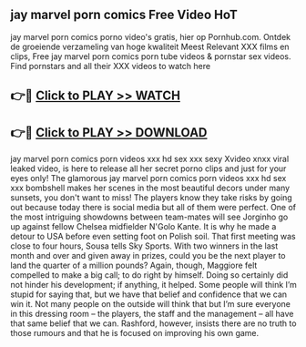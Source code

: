 ## jay marvel porn comics Free Video HoT 

jay marvel porn comics porno video's gratis, hier op Pornhub.com. Ontdek de groeiende verzameling van hoge kwaliteit Meest Relevant XXX films en clips,
Free jay marvel porn comics porn tube videos & pornstar sex videos. Find pornstars and all their XXX videos to watch here


## 👉🔴 [Click to PLAY >> WATCH](http://us.freeplayer.one?title=jay_marvel_porn_comics&ref=16D)

## 👉🔴 [Click to PLAY >> DOWNLOAD](http://us.freeplayer.one?title=jay_marvel_porn_comics&ref=16D)


jay marvel porn comics porn videos xxx hd sex xxx sexy Xvideo xnxx viral leaked video, is here to release all her secret porno clips and just for your eyes only! The glamorous jay marvel porn comics porn videos xxx hd sex xxx bombshell makes her scenes in the most beautiful decors under many sunsets, you don't want to miss! The players know they take risks by going out because today there is social media but all of them were perfect. One of the most intriguing showdowns between team-mates will see Jorginho go up against fellow Chelsea midfielder N'Golo Kante. It is why he made a detour to USA before even setting foot on Polish soil. That first meeting was close to four hours, Sousa tells Sky Sports. With two winners in the last month and over and given away in prizes, could you be the next player to land the quarter of a million pounds? Again, though, Maggiore felt compelled to make a big call; to do right by himself. Doing so certainly did not hinder his development; if anything, it helped. Some people will think I’m stupid for saying that, but we have that belief and confidence that we can win it. Not many people on the outside will think that but I’m sure everyone in this dressing room – the players, the staff and the management – all have that same belief that we can. Rashford, however, insists there are no truth to those rumours and that he is focused on improving his own game.